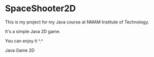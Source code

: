 SpaceShooter2D
============

This is my project for my Java course at NMAM Institute of Technology.

It's a simple Java 2D game.

You can enjoy it ^.^

Java Game 2D 
